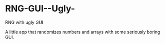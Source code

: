 # RNG-GUI--Ugly-
RNG with ugly GUI

A little app that randomizes numbers and arrays with some seriously boring GUI.
